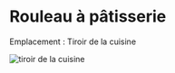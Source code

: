 # Rouleau à pâtisserie

Emplacement : Tiroir de la cuisine

![tiroir de la cuisine](/tiroirdelacuisine.jpg)
